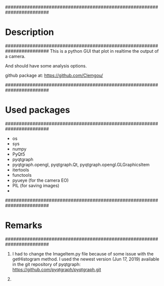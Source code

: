 ########################################################################
#                        Description                                   #
########################################################################
This is a python GUI that plot in realtime the output of a camera.

And should have some analysis options.




github package at: https://github.com/Clemgou/



########################################################################
#                      Used packages                                   #
########################################################################
- os
- sys
- numpy
- PyQt5
- pyqtgraph
- pyqtgraph.opengl, pyqtgraph.Qt, pyqtgraph.opengl.GLGraphicsItem
- itertools
- functools
- pyueye (for the camera EO)
- PIL (for saving images)
-  	




########################################################################
#                            Remarks                                   #
########################################################################

1) I had to change the ImageItem.py file because of some issue with the
getHistogram method. I used the newest version (Jun 17, 2019) available
in the git repository of pyqtgraph:
https://github.com/pyqtgraph/pyqtgraph.git

2)
